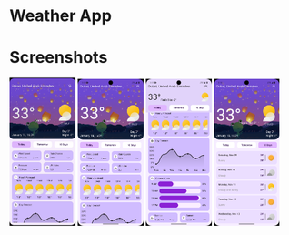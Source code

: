 # Weather App

# Screenshots

<img src="media/video.gif" width="23%"/>      <img src="media/screen1.png" width="23%"/>      <img src="media/screen2.png" width="23%"/>      <img src="media/screen3.png" width="23%"/>